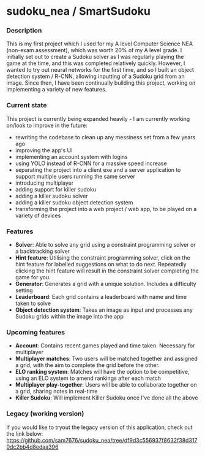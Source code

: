 # sudoku_nea / SmartSudoku


### Description
This is my first project which I used for my A level Computer Science NEA (non-exam assessment), which was worth 20% of my A level grade.
I initially set out to create a Sudoku solver as I was regularly playing the game at the time, and this was completed relatively quickly. 
However, I wanted to try out neural networks for the first time, and so I built an object detection system / R-CNN, allowing inputting of a Sudoku grid from an image.
Since then, I have been continually building this project, working on implementing a variety of new features.

### Current state
This project is currently being expanded heavily - I am currently working on/look to improve in the future:
- rewriting the codebase to clean up any messiness set from a few years ago
- improving the app's UI
- implementing an account system with logins
- using YOLO instead of R-CNN for a massive speed increase
- separating the project into a client exe and a server application to support multiple users running the same server
- introducing multiplayer
- adding support for killer sudoku
- adding a killer sudoku solver
- adding a killer sudoku object detection system
- transforming the project into a web project / web app, to be played on a variety of devices

### Features
- **Solver**: Able to solve any grid using a constraint programming solver or a backtracking solver
- **Hint feature**: Utilising the constraint programming solver, click on the hint feature for labelled suggestions on what to do next. Repeatedly clicking the hint feature will result in the constraint solver completing the game for you.
- **Generator**: Generates a grid with a unique solution. Includes a difficulty setting
- **Leaderboard**: Each grid contains a leaderboard with name and time taken to solve
- **Object detection system**: Takes an image as input and processes any Sudoku grids within the image into the app

### Upcoming features
- **Account**: Contains recent games played and time taken. Necessary for multiplayer
- **Multiplayer matches**: Two users will be matched together and assigned a grid, with the aim to complete the grid before the other.
- **ELO ranking system**: Matches will have the option to be competitive, using an ELO system to amend rankings after each match
- **Multiplayer play-together**: Users will be able to collaborate together on a grid, sharing notes in real-time
- **Killer Sudoku**: Will implement Killer Sudoku once I've done all the above  

### Legacy (working version)
If you would like to tryout the legacy version of this application, check out the link below:  
https://github.com/sam7676/sudoku_nea/tree/df9d3c556937f8632f38d3170dc2bb4d8edaa396